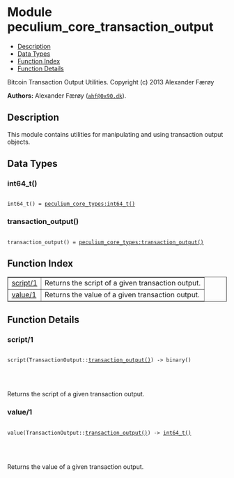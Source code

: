 

# Module peculium_core_transaction_output #
* [Description](#description)
* [Data Types](#types)
* [Function Index](#index)
* [Function Details](#functions)


Bitcoin Transaction Output Utilities.
Copyright (c)  2013 Alexander Færøy

__Authors:__ Alexander Færøy ([`ahf@0x90.dk`](mailto:ahf@0x90.dk)).
<a name="description"></a>

## Description ##
   This module contains utilities for manipulating and using transaction
output objects.
<a name="types"></a>

## Data Types ##




### <a name="type-int64_t">int64_t()</a> ###



<pre><code>
int64_t() = <a href="peculium_core_types.md#type-int64_t">peculium_core_types:int64_t()</a>
</code></pre>





### <a name="type-transaction_output">transaction_output()</a> ###



<pre><code>
transaction_output() = <a href="peculium_core_types.md#type-transaction_output">peculium_core_types:transaction_output()</a>
</code></pre>


<a name="index"></a>

## Function Index ##


<table width="100%" border="1" cellspacing="0" cellpadding="2" summary="function index"><tr><td valign="top"><a href="#script-1">script/1</a></td><td>Returns the script of a given transaction output.</td></tr><tr><td valign="top"><a href="#value-1">value/1</a></td><td>Returns the value of a given transaction output.</td></tr></table>


<a name="functions"></a>

## Function Details ##

<a name="script-1"></a>

### script/1 ###


<pre><code>
script(TransactionOutput::<a href="#type-transaction_output">transaction_output()</a>) -&gt; binary()
</code></pre>

<br></br>


Returns the script of a given transaction output.
<a name="value-1"></a>

### value/1 ###


<pre><code>
value(TransactionOutput::<a href="#type-transaction_output">transaction_output()</a>) -&gt; <a href="#type-int64_t">int64_t()</a>
</code></pre>

<br></br>


Returns the value of a given transaction output.
